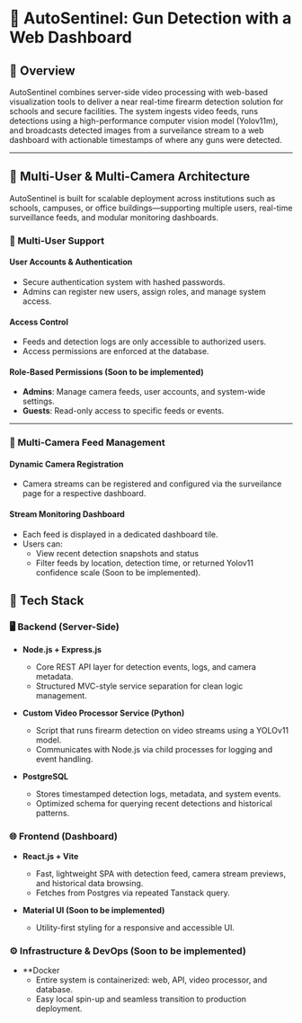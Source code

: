 # 🔫 AutoSentinel: Gun Detection with a Web Dashboard

## 🧠 Overview

AutoSentinel combines server-side video processing with web-based visualization tools to deliver a near real-time firearm detection solution for schools and secure facilities. 
The system ingests video feeds, runs detections using a high-performance computer vision model (Yolov11m), and broadcasts detected images from a surveilance stream to a web dashboard with actionable timestamps of where any guns were detected.

---
## 🧩 Multi-User & Multi-Camera Architecture

AutoSentinel is built for scalable deployment across institutions such as schools, campuses, or office buildings—supporting multiple users, real-time surveillance feeds, and modular monitoring dashboards.

### 👥 Multi-User Support

#### User Accounts & Authentication
- Secure authentication system with hashed passwords.
- Admins can register new users, assign roles, and manage system access.

#### Access Control
- Feeds and detection logs are only accessible to authorized users.
- Access permissions are enforced at the database.

#### Role-Based Permissions (Soon to be implemented)
- **Admins**: Manage camera feeds, user accounts, and system-wide settings.
- **Guests**: Read-only access to specific feeds or events.

---

### 🎥 Multi-Camera Feed Management

#### Dynamic Camera Registration
- Camera streams can be registered and configured via the surveilance page for a respective dashboard.

#### Stream Monitoring Dashboard
- Each feed is displayed in a dedicated dashboard tile.
- Users can:
  - View recent detection snapshots and status
  - Filter feeds by location, detection time, or returned Yolov11 confidence scale (Soon to be implemented).

## 🧱 Tech Stack

### 🖥️ Backend (Server-Side)

- **Node.js + Express.js**  
  - Core REST API layer for detection events, logs, and camera metadata.
  - Structured MVC-style service separation for clean logic management.

- **Custom Video Processor Service (Python)**  
  - Script that runs firearm detection on video streams using a YOLOv11 model.
  - Communicates with Node.js via child processes for logging and event handling.

- **PostgreSQL**  
  - Stores timestamped detection logs, metadata, and system events.
  - Optimized schema for querying recent detections and historical patterns.
### 🌐 Frontend (Dashboard)

- **React.js + Vite**  
  - Fast, lightweight SPA with detection feed, camera stream previews, and historical data browsing.
  - Fetches from Postgres via repeated Tanstack query.

- **Material UI (Soon to be implemented)**  
  - Utility-first styling for a responsive and accessible UI.

### ⚙️ Infrastructure & DevOps (Soon to be implemented)

- **Docker
  - Entire system is containerized: web, API, video processor, and database.
  - Easy local spin-up and seamless transition to production deployment.
